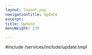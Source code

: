 ```yaml
---
layout: layout.pug
navigationtitle: Update
excerpt:
title: Update
menuWeight: 130

---
```



#include /services/include/update.tmpl
